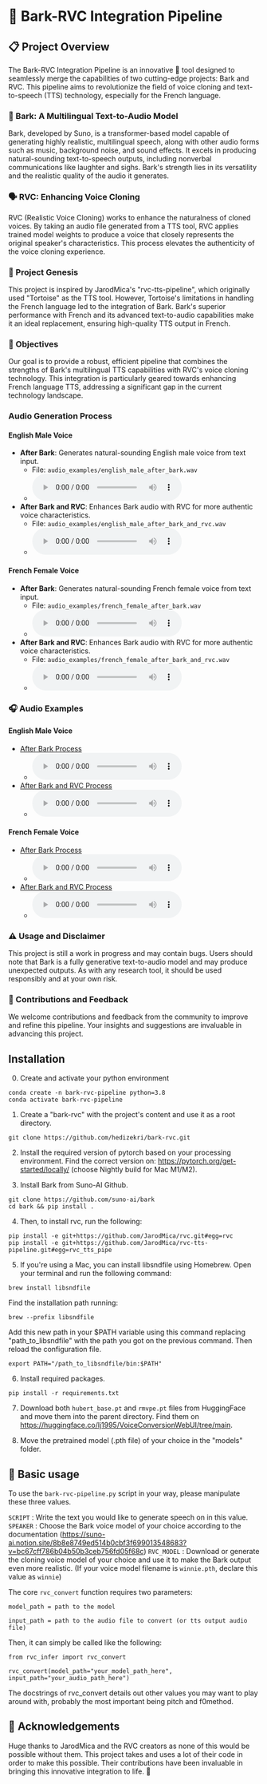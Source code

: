 # 🌟 Bark-RVC Integration Pipeline
## 📋 Project Overview

The Bark-RVC Integration Pipeline is an innovative 🚀 tool designed to seamlessly merge the capabilities of two cutting-edge projects: Bark and RVC. This pipeline aims to revolutionize the field of voice cloning and text-to-speech (TTS) technology, especially for the French language.

### 🎤 Bark: A Multilingual Text-to-Audio Model

Bark, developed by Suno, is a transformer-based model capable of generating highly realistic, multilingual speech, along with other audio forms such as music, background noise, and sound effects. It excels in producing natural-sounding text-to-speech outputs, including nonverbal communications like laughter and sighs. Bark's strength lies in its versatility and the realistic quality of the audio it generates.

### 🗣️ RVC: Enhancing Voice Cloning

RVC (Realistic Voice Cloning) works to enhance the naturalness of cloned voices. By taking an audio file generated from a TTS tool, RVC applies trained model weights to produce a voice that closely represents the original speaker's characteristics. This process elevates the authenticity of the voice cloning experience.

### 🌱 Project Genesis

This project is inspired by JarodMica's "rvc-tts-pipeline", which originally used "Tortoise" as the TTS tool. However, Tortoise's limitations in handling the French language led to the integration of Bark. Bark's superior performance with French and its advanced text-to-audio capabilities make it an ideal replacement, ensuring high-quality TTS output in French.

### 🎯 Objectives

Our goal is to provide a robust, efficient pipeline that combines the strengths of Bark's multilingual TTS capabilities with RVC's voice cloning technology. This integration is particularly geared towards enhancing French language TTS, addressing a significant gap in the current technology landscape.

### Audio Generation Process

#### English Male Voice
- **After Bark**: Generates natural-sounding English male voice from text input.
  - File: `audio_examples/english_male_after_bark.wav`
  - <audio controls>
      <source src="audio_examples/english_male_after_bark.wav" type="audio/wav">
      Your browser does not support the audio element.
    </audio>
- **After Bark and RVC**: Enhances Bark audio with RVC for more authentic voice characteristics.
  - File: `audio_examples/english_male_after_bark_and_rvc.wav`
  - <audio controls>
      <source src="audio_examples/english_male_after_bark_and_rvc.wav" type="audio/wav">
      Your browser does not support the audio element.
    </audio>

#### French Female Voice
- **After Bark**: Generates natural-sounding French female voice from text input.
  - File: `audio_examples/french_female_after_bark.wav`
  - <audio controls>
      <source src="audio_examples/french_female_after_bark.wav" type="audio/wav">
      Your browser does not support the audio element.
    </audio>
- **After Bark and RVC**: Enhances Bark audio with RVC for more authentic voice characteristics.
  - File: `audio_examples/french_female_after_bark_and_rvc.wav`
  - <audio controls>
      <source src="audio_examples/french_female_after_bark_and_rvc.wav" type="audio/wav">
      Your browser does not support the audio element.
    </audio>

### 🎧 Audio Examples

#### English Male Voice
- [After Bark Process](audio_examples/english_male_after_bark.wav)
  - <audio controls>
      <source src="audio_examples/english_male_after_bark.wav" type="audio/wav">
      Your browser does not support the audio element.
    </audio>
- [After Bark and RVC Process](audio_examples/english_male_after_bark_and_rvc.wav)
  - <audio controls>
      <source src="audio_examples/english_male_after_bark_and_rvc.wav" type="audio/wav">
      Your browser does not support the audio element.
    </audio>

#### French Female Voice
- [After Bark Process](audio_examples/french_female_after_bark.wav)
  - <audio controls>
      <source src="audio_examples/french_female_after_bark.wav" type="audio/wav">
      Your browser does not support the audio element.
    </audio>
- [After Bark and RVC Process](audio_examples/french_female_after_bark_and_rvc.wav)
  - <audio controls>
      <source src="audio_examples/french_female_after_bark_and_rvc.wav" type="audio/wav">
      Your browser does not support the audio element.
    </audio>

### ⚠️ Usage and Disclaimer

This project is still a work in progress and may contain bugs. Users should note that Bark is a fully generative text-to-audio model and may produce unexpected outputs. As with any research tool, it should be used responsibly and at your own risk.

### 🙌 Contributions and Feedback

We welcome contributions and feedback from the community to improve and refine this pipeline. Your insights and suggestions are invaluable in advancing this project.

## Installation

0.  Create and activate your python environment

```
conda create -n bark-rvc-pipeline python=3.8
conda activate bark-rvc-pipeline
```

1. Create a "bark-rvc" with the project's content and use it as a root directory.
```
git clone https://github.com/hedizekri/bark-rvc.git
```

2. Install the required version of pytorch based on your processing environment. Find the correct version on: https://pytorch.org/get-started/locally/ (choose Nightly build for Mac M1/M2).

3. Install Bark from Suno-AI Github.

```
git clone https://github.com/suno-ai/bark
cd bark && pip install .
```

4. Then, to install rvc, run the following: 

```
pip install -e git+https://github.com/JarodMica/rvc.git#egg=rvc
pip install -e git+https://github.com/JarodMica/rvc-tts-pipeline.git#egg=rvc_tts_pipe
```

5. If you're using a Mac, you can install libsndfile using Homebrew. Open your terminal and run the following command:

```
brew install libsndfile
```

Find the installation path running:
```
brew --prefix libsndfile
```

Add this new path in your $PATH variable using this command replacing "path_to_libsndfile" with the path you got on the previous command. Then reload the configuration file.

```
export PATH="/path_to_libsndfile/bin:$PATH"
```

6. Install required packages.

```
pip install -r requirements.txt
```

7. Download both ```hubert_base.pt``` and ```rmvpe.pt``` files from HuggingFace and move them into the parent directory. Find them on https://huggingface.co/lj1995/VoiceConversionWebUI/tree/main.

8. Move the pretrained model (.pth file) of your choice in the "models" folder.

## 📖 Basic usage

To use the ```bark-rvc-pipeline.py``` script in your way, please manipulate these three values.

```SCRIPT``` : Write the text you would like to generate speech on in this value.
```SPEAKER``` : Choose the Bark voice model of your choice according to the documentation (https://suno-ai.notion.site/8b8e8749ed514b0cbf3f699013548683?v=bc67cff786b04b50b3ceb756fd05f68c)
```RVC_MODEL``` : Download or generate the cloning voice model of your choice and use it to make the Bark output even more realistic. (If your voice model filename is ```winnie.pth```, declare this value as ```winnie```)

The core ```rvc_convert``` function requires two parameters:

```model_path = path to the model```

```input_path = path to the audio file to convert (or tts output audio file)```

Then, it can simply be called like the following:

```
from rvc_infer import rvc_convert

rvc_convert(model_path="your_model_path_here", input_path="your_audio_path_here")
```

The docstrings of rvc_convert details out other values you may want to play around with, probably the most important being pitch and f0method.

## 🙏 Acknowledgements

Huge thanks to JarodMica and the RVC creators as none of this would be possible without them. This project takes and uses a lot of their code in order to make this possible. Their contributions have been invaluable in bringing this innovative integration to life. 🌟